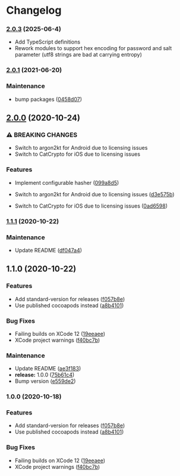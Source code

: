 # Changelog

### [2.0.3](https://github.com/Dwynr/react-native-argon2/compare/v2.0.0...v2.0.3) (2025-06-4)

-   Add TypeScript definitions
-   Rework modules to support hex encoding for password and salt parameter (utf8 strings are bad at carrying entropy)

### [2.0.1](https://github.com/Dwynr/react-native-argon2/compare/v2.0.0...v2.0.1) (2021-06-20)

### Maintenance

-   bump packages ([0458d07](https://github.com/Dwynr/react-native-argon2/commit/0458d07ae5059d806003fda685554fa7193548a6))

## [2.0.0](https://github.com/Dwynr/react-native-argon2/compare/v1.1.1...v2.0.0) (2020-10-24)

### ⚠ BREAKING CHANGES

-   Switch to argon2kt for Android due to licensing issues
-   Switch to CatCrypto for iOS due to licensing issues

### Features

-   Implement configurable hasher ([099a8d5](https://github.com/Dwynr/react-native-argon2/commit/099a8d564c74ed5576da177b96dd54eb2b1e3c01))

-   Switch to argon2kt for Android due to licensing issues ([d3e575b](https://github.com/Dwynr/react-native-argon2/commit/d3e575b8bc15787a14485533b132820ddeac608d))
-   Switch to CatCrypto for iOS due to licensing issues ([0ad6598](https://github.com/Dwynr/react-native-argon2/commit/0ad65981891794c5ade69633e2d1eaba0714d5c5))

### [1.1.1](https://github.com/Dwynr/react-native-argon2/compare/v1.1.0...v1.1.1) (2020-10-22)

### Maintenance

-   Update README ([df047a4](https://github.com/Dwynr/react-native-argon2/commit/df047a43377b5b3dfeac787a163956a45d0d5302))

## 1.1.0 (2020-10-22)

### Features

-   Add standard-version for releases ([f057b8e](https://github.com/Dwynr/react-native-argon2/commit/f057b8efa2e64ce7b4c429959cbf532c3b13ebd1))
-   Use published cocoapods instead ([a8b4101](https://github.com/Dwynr/react-native-argon2/commit/a8b410116c803660f85d2a7d2f223a217856e3d9))

### Bug Fixes

-   Failing builds on XCode 12 ([19eeaee](https://github.com/Dwynr/react-native-argon2/commit/19eeaee6b3e1a46f9c39bb8fd29455d8113cc392))
-   XCode project warnings ([f40bc7b](https://github.com/Dwynr/react-native-argon2/commit/f40bc7bcc5a38141048304b0f657da3a9bd04c71))

### Maintenance

-   Update README ([ae3f183](https://github.com/Dwynr/react-native-argon2/commit/ae3f183d1cf92c7b451859efd3206fd21a9a3d30))
-   **release:** 1.0.0 ([75b61c4](https://github.com/Dwynr/react-native-argon2/commit/75b61c4a4c1ddc6085a0482258ff3cd60be7bfc6))
-   Bump version ([e559de2](https://github.com/Dwynr/react-native-argon2/commit/e559de2358302902f7b7574ddef9668a63d8ae90))

### 1.0.0 (2020-10-18)

### Features

-   Add standard-version for releases ([f057b8e](https://github.com/Dwynr/react-native-argon2/commit/f057b8efa2e64ce7b4c429959cbf532c3b13ebd1))
-   Use published cocoapods instead ([a8b4101](https://github.com/Dwynr/react-native-argon2/commit/a8b410116c803660f85d2a7d2f223a217856e3d9))

### Bug Fixes

-   Failing builds on XCode 12 ([19eeaee](https://github.com/Dwynr/react-native-argon2/commit/19eeaee6b3e1a46f9c39bb8fd29455d8113cc392))
-   XCode project warnings ([f40bc7b](https://github.com/Dwynr/react-native-argon2/commit/f40bc7bcc5a38141048304b0f657da3a9bd04c71))
